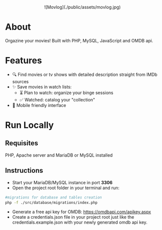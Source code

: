 <p align="center">![Movlog](./public/assets/movlog.jpg)</p>

# About

Orgazine your movies! Built with PHP, MySQL, JavaScript and OMDB api. 

# Features
- 🔍 Find movies or tv shows with detailed description straight from IMDb sources
- ✨ Save movies in watch lists:
  - ⏳ Plan to watch: organize your binge sessions
  - ✅ Watched: catalog your "collection"
- 📱 Mobile friendly interface

# Run Locally
## Requisites
PHP, Apache server and MariaDB or MySQL installed

## Instructions
- Start your MariaDB/MySQL instance in port **3306**
- Open the project root folder in your terminal and run:
```bash
#migrations for database and tables creation
php -f ./src/database/migrations/index.php
```
- Generate a free api key for OMDB: https://omdbapi.com/apikey.aspx
- Create a credentials.json file in your project root just like the credentials.example.json with your newly generated omdb api key.